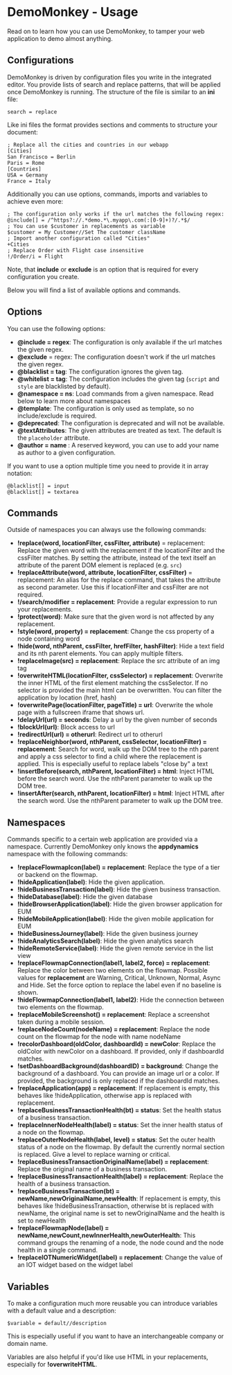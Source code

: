 # DemoMonkey - Usage

Read on to learn how you can use DemoMonkey, to tamper your web application to demo almost anything.

## Configurations

DemoMonkey is driven by configuration files you write in the integrated editor. You provide lists of search and replace patterns, that will be applied once DemoMonkey is running. The structure of the file is similar to an **ini** file:

```
search = replace
```

Like ini files the format provides sections and comments to structure your document:

```
; Replace all the cities and countries in our webapp
[Cities]
San Francisco = Berlin
Paris = Rome
[Countries]
USA = Germany
France = Italy
```

Additionally you can use options, commands, imports and variables to achieve even more:

```
; The configuration only works if the url matches the following regex:
@include[] = /^https?://.*demo.*\.myapp\.com(:[0-9]+)?/.*$/
; You can use $customer in replacements as variable
$customer = My Customer//Set The customer className
; Import another configuration called "Cities"
+Cities
; Replace Order with Flight case insensitive
!/Order/i = Flight
```

Note, that **include** or **exclude** is an option that is required for every configuration you create.

Below you will find a list of available options and commands.

## Options

You can use the following options:

- **@include = regex**: The configuration is only available if the url matches the given regex.
- **@exclude** = regex: The configuration doesn't work if the url matches the given regex.
- **@blacklist = tag**: The configuration ignores the given tag.
- **@whitelist = tag**: The configuration includes the given tag (`script` and `style` are blacklisted by default).
- **@namespace = ns**: Load commands from a given namespace. Read below to learn more about namespaces
- **@template**: The configuration is only used as template, so no include/exclude is required.
- **@deprecated**: The configuration is deprecated and will not be available.
- **@textAttributes**: The given attributes are treated as text. The default is the `placeholder` attribute.
- **@author = name <email>**: A reserved keyword, you can use to add your name as author to a given configuration.

If you want to use a option multiple time you need to provide it in array notation:

```
@blacklist[] = input
@blacklist[] = textarea
```

## Commands

Outside of namespaces you can always use the following commands:

- **!replace(word, locationFilter, cssFilter, attribute)** = replacement: Replace the given word with the replacement if the locationFilter and the cssFilter matches. By setting the attribute, instead of the text itself an attribute of the parent DOM element is replaced (e.g. `src`)
- **!replaceAttribute(word, attribute, locationFilter, cssFilter)** = replacement: An alias for the replace command, that takes the attribute as second parameter. Use this if locationFilter and cssFilter are not required.
- **!/search/modifier = replacement**: Provide a regular expression to run your replacements.
- **!protect(word)**: Make sure that the given word is not affected by any replacement.
- **!style(word, property) = replacement**: Change the css property of a node containing word
- **!hide(word, nthParent, cssFilter, hrefFilter, hashFilter)**: Hide a text field and its nth parent elements. You can apply multiple filters.
- **!replaceImage(src) = replacement**: Replace the src attribute of an img tag
- **!overwriteHTML(locationFilter, cssSelector) = replacement**: Overwrite the inner HTML of the first element matching the cssSelector. If no selector is provided the main html can be overwritten. You can filter the application by location (href, hash)
- **!overwritePage(locationFilter, pageTitle) = url**: Overwrite the whole page with a fullscreen iframe that shows url.
- **!delayUrl(url) = seconds**: Delay a url by the given number of seconds
- **!blockUrl(url)**: Block access to url
- **!redirectUrl(url) = otherurl**: Redirect url to otherurl
- **!replaceNeighbor(word, nthParent, cssSelector, locationFilter) = replacement**: Search for word, walk up the DOM tree to the nth parent and apply a css selector to find a child where the replacement is applied. This is especially useful to replace labels "close by" a text
- **!insertBefore(search, nthParent, locationFilter) = html**: Inject HTML before the search word. Use the nthParent parameter to walk up the DOM tree.
- **!insertAfter(search, nthParent, locationFilter) = html**: Inject HTML after the search word. Use the nthParent parameter to walk up the DOM tree.

## Namespaces

Commands specific to a certain web application are provided via a namespace. Currently DemoMonkey only knows the **appdynamics** namespace with the following commands:

- **!replaceFlowmapIcon(label) = replacement**: Replace the type of a tier or backend on the flowmap.
- **!hideApplication(label)**: Hide the given application.
- **!hideBusinessTransaction(label)**: Hide the given business transaction.
- **!hideDatabase(label)**: Hide the given database
- **!hideBrowserApplication(label)**: Hide the given browser application for EUM
- **!hideMobileApplication(label)**: Hide the given mobile application for EUM
- **!hideBusinessJourney(label)**: Hide the given business journey
- **!hideAnalyticsSearch(label)**: Hide the given analytics search
- **!hideRemoteService(label)**: Hide the given remote service in the list view
- **!replaceFlowmapConnection(label1, label2, force) = replacement**: Replace the color between two elements on the flowmap. Possible values for **replacement** are Warning, Critical, Unknown, Normal, Async and Hide. Set the force option to replace the label even if no baseline is shown.
- **!hideFlowmapConnection(label1, label2)**: Hide the connection between two elements on the flowmap.
- **!replaceMobileScreenshot() = replacement**: Replace a screenshot taken during a mobile session.
- **!replaceNodeCount(nodeName) = replacement**: Replace the node count on the flowmap for the node with name nodeName
- **!recolorDashboard(oldColor, dashboardId) = newColor**: Replace the oldColor with newColor on a dashboard. If provided, only if dashboardId matches.
- **!setDashboardBackground(dashboardID) = background**: Change the background of a dashboard. You can provide an image url or a color. If provided, the background is only replaced if the dashboardId matches.
- **!replaceApplication(app) = replacement**: If replacement is empty, this behaves like !hideApplication, otherwise app is replaced with replacement.
- **!replaceBusinessTransactionHealth(bt) = status**: Set the health status of a business transaction.
- **!replaceInnerNodeHealth(label) = status**: Set the inner health status of a node on the flowmap.
- **!replaceOuterNodeHealth(label, level) = status**: Set the outer health status of a node on the flowmap. By default the currently normal section is replaced. Give a level to replace warning or critical.
- **!replaceBusinessTransactionOriginalName(label) = replacement**: Replace the original name of a business transaction.
- **!replaceBusinessTransactionHealth(label) = replacement**: Replace the health of a business transaction.
- **!replaceBusinessTransaction(bt) = newName,newOriginalName,newHealth**: If replacement is empty, this behaves like !hideBusinessTransaction, otherwise bt is replaced with newName, the original name is set to newOriginalName and the health is set to newHealth
- **!replaceFlowmapNode(label) = newName,newCount,newInnerHealth,newOuterHealth**: This command groups the renaming of a node, the node cound and the node health in a single command.
- **!replaceIOTNumericWidget(label) = replacement**: Change the value of an IOT widget based on the widget label


## Variables

To make a configuration much more reusable you can introduce variables with a default value and a description:

```
$variable = default//description
```

This is especially useful if you want to have an interchangeable company or domain name.

Variables are also helpful if you'd like use HTML in your replacements, especially for **!overwriteHTML**.
